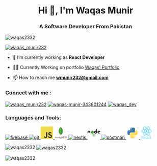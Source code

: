 <h1 align="center">Hi 👋, I'm Waqas Munir </h1>
<h3 align="center">A Software Developer From Pakistan</h3>

<p align="left"> <img src="https://komarev.com/ghpvc/?username=waqas2332&label=Profile%20views&color=0e75b6&style=flat" alt="waqas2332" /> </p>


<p align="left"> <a href="https://twitter.com/waqas_munir232" target="blank"><img src="https://img.shields.io/twitter/follow/waqas_munir232?logo=twitter&style=for-the-badge" alt="waqas_munir232" /></a> </p>

- 🌱 I’m currently working as **React Developer**

- 👨‍💻 Currently Working on portfolio [Waqas' Portfolio](https://my-portfolio-henna-eta.vercel.app/)

- 📫 How to reach me **wmunir232@gmail.com**

<h3 align="left">Connect with me :  </h3>
<p align="left">
<a href="https://twitter.com/waqas_munir232" target="blank"><img align="center" src="https://raw.githubusercontent.com/rahuldkjain/github-profile-readme-generator/master/src/images/icons/Social/twitter.svg" alt="waqas_munir232" height="30" width="40" /></a>
<a href="https://linkedin.com/in/waqas-munir-343601244" target="blank"><img align="center" src="https://raw.githubusercontent.com/rahuldkjain/github-profile-readme-generator/master/src/images/icons/Social/linked-in-alt.svg" alt="waqas-munir-343601244" height="30" width="40" /></a>
<a href="https://www.leetcode.com/waqas_dev" target="blank"><img align="center" src="https://raw.githubusercontent.com/rahuldkjain/github-profile-readme-generator/master/src/images/icons/Social/leet-code.svg" alt="waqas_dev" height="30" width="40" /></a>
</p>

<h3 align="left">Languages and Tools:</h3>
<p align="left"> <a href="https://firebase.google.com/" target="_blank" rel="noreferrer"> <img src="https://www.vectorlogo.zone/logos/firebase/firebase-icon.svg" alt="firebase" width="40" height="40"/> </a>  <a href="https://git-scm.com/" target="_blank" rel="noreferrer"> <img src="https://www.vectorlogo.zone/logos/git-scm/git-scm-icon.svg" alt="git" width="40" height="40"/> </a>  <a href="https://developer.mozilla.org/en-US/docs/Web/JavaScript" target="_blank" rel="noreferrer"> <img src="https://raw.githubusercontent.com/devicons/devicon/master/icons/javascript/javascript-original.svg" alt="javascript" width="40" height="40"/> </a> <a href="https://www.mongodb.com/" target="_blank" rel="noreferrer"> <img src="https://raw.githubusercontent.com/devicons/devicon/master/icons/mongodb/mongodb-original-wordmark.svg" alt="mongodb" width="40" height="40"/> </a>  <a href="https://nextjs.org/" target="_blank" rel="noreferrer"> <img src="https://cdn.worldvectorlogo.com/logos/nextjs-2.svg" alt="nextjs" width="40" height="40"/> </a> <a href="https://nodejs.org" target="_blank" rel="noreferrer"> <img src="https://raw.githubusercontent.com/devicons/devicon/master/icons/nodejs/nodejs-original-wordmark.svg" alt="nodejs" width="40" height="40"/> </a> <a href="https://postman.com" target="_blank" rel="noreferrer"> <img src="https://www.vectorlogo.zone/logos/getpostman/getpostman-icon.svg" alt="postman" width="40" height="40"/> </a> <a href="https://www.python.org" target="_blank" rel="noreferrer"> <img src="https://raw.githubusercontent.com/devicons/devicon/master/icons/python/python-original.svg" alt="python" width="40" height="40"/> </a> <a href="https://reactjs.org/" target="_blank" rel="noreferrer"> <img src="https://raw.githubusercontent.com/devicons/devicon/master/icons/react/react-original-wordmark.svg" alt="react" width="40" height="40"/> </a> </p>

<p><img align="left" src="https://github-readme-stats.vercel.app/api/top-langs?username=waqas2332&show_icons=true&locale=en&layout=compact" alt="waqas2332" /></p>

<p>&nbsp;<img align="center" src="https://github-readme-stats.vercel.app/api?username=waqas2332&show_icons=true&locale=en" alt="waqas2332" /></p>

<p><img align="center" src="https://github-readme-streak-stats.herokuapp.com/?user=waqas2332&" alt="waqas2332" /></p>
